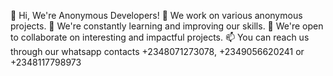 👋 Hi, We're Anonymous Developers!
👀 We work on various anonymous projects.
🌱 We're constantly learning and improving our skills.
💞️ We're open to collaborate on interesting and impactful projects.
📫 You can reach us through our whatsapp contacts +2348071273078, +2349056620241 or +2348117798973 
<!---
anonymousDevs192/anonymousDevs192 is a ✨ special ✨ repository because its `README.md` (this file) appears on your GitHub profile.
You can click the Preview link to take a look at your changes.
--->



